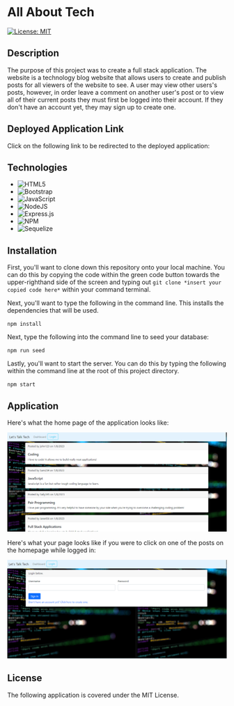 # All About Tech

[![License: MIT](https://img.shields.io/badge/License-MIT-green.svg)](https://opensource.org/licenses/MIT)

## **Description**
The purpose of this project was to create a full stack application. The website is a technology blog website that allows users to create and publish posts for all viewers of the website to see. A user may view other users's posts, however, in order leave a comment on another user's post or to view all of their current posts they must first be logged into their account. If they don't have an account yet, they may sign up to create one.

## **Deployed Application Link**

Click on the following link to be redirected to the deployed application: 

## **Technologies**

* ![HTML5](https://img.shields.io/badge/html5-%23E34F26.svg?style=for-the-badge&logo=html5&logoColor=white)
* ![Bootstrap](https://img.shields.io/badge/bootstrap-%23563D7C.svg?style=for-the-badge&logo=bootstrap&logoColor=white)
* ![JavaScript](https://img.shields.io/badge/javascript-%23323330.svg?style=for-the-badge&logo=javascript&logoColor=%23F7DF1E)
* ![NodeJS](https://img.shields.io/badge/node.js-6DA55F?style=for-the-badge&logo=node.js&logoColor=white)
* ![Express.js](https://img.shields.io/badge/express.js-%23404d59.svg?style=for-the-badge&logo=express&logoColor=%2361DAFB)
* ![NPM](https://img.shields.io/badge/NPM-%23000000.svg?style=for-the-badge&logo=npm&logoColor=white)
* ![Sequelize](https://img.shields.io/badge/Sequelize-52B0E7?style=for-the-badge&logo=Sequelize&logoColor=white)


## **Installation**
First, you'll want to clone down this repository onto your local machine. You can do this by copying the code within the green code button towards the upper-righthand side of the screen and typing out `git clone *insert your copied code here*` within your command terminal.

Next, you'll want to type the following in the command line. This installs the dependencies that will be used. 
```
npm install
```

Next, type the following into the command line to seed your database:
```
npm run seed
```

Lastly, you'll want to start the server. You can do this by typing the following within the command line at the root of this project directory.
```
npm start
```

## **Application**
Here's what the home page of the application looks like:

![screenshot](./assets/dashboard.png)

Here's what your page looks like if you were to click on one of the posts on the homepage while logged in:

![screenshot](./assets/login.png)

## **License**
The following application is covered under the MIT License.